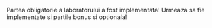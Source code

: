 Partea obligatorie a laboratorului a fost implementata! Urmeaza sa fie implementate si partile bonus si optionala!
